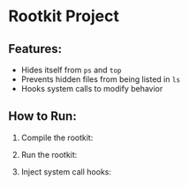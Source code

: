# Rootkit Project

## Features:
- Hides itself from `ps` and `top`
- Prevents hidden files from being listed in `ls`
- Hooks system calls to modify behavior

## How to Run:
1. Compile the rootkit:

2. Run the rootkit:

3. Inject system call hooks:
